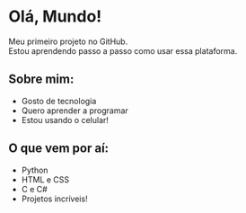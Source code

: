 # Olá, Mundo!

Meu primeiro projeto no GitHub.  
Estou aprendendo passo a passo como usar essa plataforma.

## Sobre mim:
- Gosto de tecnologia
- Quero aprender a programar
- Estou usando o celular!

## O que vem por aí:
- Python
- HTML e CSS
- C e C#
- Projetos incríveis!